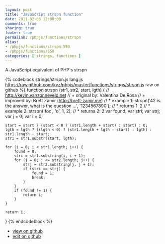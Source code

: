 ```yaml
---
layout: post
title: "JavaScript strspn function"
date: 2011-02-06 12:00:00
comments: true
sharing: true
footer: true
permalink: /phpjs/functions/strspn
alias:
- /phpjs/functions/strspn:550
- /phpjs/functions/550
categories: [ strings, functions ]
---
```

A JavaScript equivalent of PHP's strspn
<!-- more -->
{% codeblock strings/strspn.js lang:js https://raw.github.com/kvz/phpjs/master/functions/strings/strspn.js raw on github %}
function strspn (str1, str2, start, lgth) {
    // http://kevin.vanzonneveld.net
    // +   original by: Valentina De Rosa
    // +   improved by: Brett Zamir (http://brett-zamir.me)
    // *     example 1: strspn('42 is the answer, what is the question ...', '1234567890');
    // *     returns 1: 2
    // *     example 2: strspn('foo', 'o', 1, 2);
    // *     returns 2: 2
    var found;
    var stri;
    var strj;
    var j = 0;
    var i = 0;

    start = start ? (start < 0 ? (str1.length + start) : start) : 0;
    lgth = lgth ? ((lgth < 0) ? (str1.length + lgth - start) : lgth) : str1.length - start;
    str1 = str1.substr(start, lgth);

    for (i = 0; i < str1.length; i++) {
        found = 0;
        stri = str1.substring(i, i + 1);
        for (j = 0; j <= str2.length; j++) {
            strj = str2.substring(j, j + 1);
            if (stri == strj) {
                found = 1;
                break;
            }
        }
        if (found != 1) {
            return i;
        }
    }

    return i;
}
{% endcodeblock %}
<ul>
 <li><a href="https://github.com/kvz/phpjs/blob/master/functions/strings/strspn.js">view on github</a></li>
 <li><a href="https://github.com/kvz/phpjs/edit/master/functions/strings/strspn.js">edit on github</a></li>
</ul>
